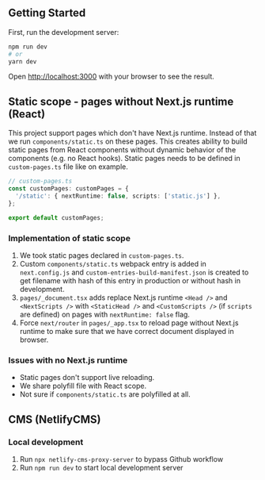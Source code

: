 ## Getting Started

First, run the development server:

```bash
npm run dev
# or
yarn dev
```

Open [http://localhost:3000](http://localhost:3000) with your browser to see the result.

## Static scope - pages without Next.js runtime (React)

This project support pages which don't have Next.js runtime. Instead of that we run `components/static.ts` on these pages. This creates ability to build static pages from React components without dynamic behavior of the components (e.g. no React hooks). Static pages needs to be defined in `custom-pages.ts` file like on example.

```typescript
// custom-pages.ts
const customPages: customPages = {
  '/static': { nextRuntime: false, scripts: ['static.js'] },
};

export default customPages;
```

### Implementation of static scope

1. We took static pages declared in `custom-pages.ts`.
2. Custom `components/static.ts` webpack entry is added in `next.config.js` and `custom-entries-build-manifest.json` is created to get filename with hash of this entry in production or without hash in development.
3. `pages/_document.tsx` adds replace Next.js runtime `<Head />` and `<NextScripts />` with `<StaticHead />` and `<CustomScripts />` (if `scripts` are defined) on pages with `nextRuntime: false` flag.
4. Force `next/router` in `pages/_app.tsx` to reload page without Next.js runtime to make sure that we have correct document displayed in browser.

### Issues with no Next.js runtime

- Static pages don't support live reloading.
- We share polyfill file with React scope.
- Not sure if `components/static.ts` are polyfilled at all.

## CMS (NetlifyCMS)

### Local development

1. Run `npx netlify-cms-proxy-server` to bypass Github workflow
2. Run `npm run dev` to start local development server
